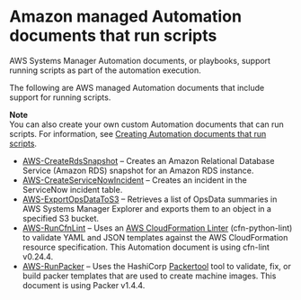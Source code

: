 # Amazon managed Automation documents that run scripts<a name="runbook-scripts"></a>

AWS Systems Manager Automation documents, or playbooks, support running scripts as part of the automation execution\. 

The following are AWS managed Automation documents that include support for running scripts\.

**Note**  
You can also create your own custom Automation documents that can run scripts\. For information, see [Creating Automation documents that run scripts](automation-document-script.md)\.
+ [AWS\-CreateRdsSnapshot](automation-aws-createrdssnapshot.md) – Creates an Amazon Relational Database Service \(Amazon RDS\) snapshot for an Amazon RDS instance\. 
+ [ AWS\-CreateServiceNowIncident](automation-aws-createservicenowincident.md) – Creates an incident in the ServiceNow incident table\.
+ [AWS\-ExportOpsDataToS3](automation-aws-exportopsdatatos3.md) – Retrieves a list of OpsData summaries in AWS Systems Manager Explorer and exports them to an object in a specified S3 bucket\. 
+ [AWS\-RunCfnLint](automation-aws-runcfnlint.md) – Uses an [AWS CloudFormation Linter](https://github.com/aws-cloudformation/cfn-python-lint) \(cfn\-python\-lint\) to validate YAML and JSON templates against the AWS CloudFormation resource specification\. This Automation document is using cfn\-lint v0\.24\.4\. 
+ [AWS\-RunPacker](automation-aws-runpacker.md) – Uses the HashiCorp [Packertool](https://www.packer.io/) tool to validate, fix, or build packer templates that are used to create machine images\. This document is using Packer v1\.4\.4\. 